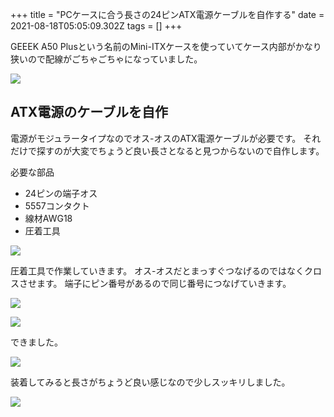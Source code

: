 +++
title = "PCケースに合う長さの24ピンATX電源ケーブルを自作する"
date = 2021-08-18T05:05:09.302Z
tags = []
+++

GEEEK A50 Plusという名前のMini-ITXケースを使っていてケース内部がかなり狭いので配線がごちゃごちゃになっていました。

![](3393f6043dc6b157ef4a6e20e99d3dba.jpg)

## ATX電源のケーブルを自作

電源がモジュラータイプなのでオス-オスのATX電源ケーブルが必要です。
それだけで探すのが大変でちょうど良い長さとなると見つからないので自作します。


必要な部品

- 24ピンの端子オス
- 5557コンタクト
- 線材AWG18
- 圧着工具

![](83d02699a087af53b47b11368840338d.jpg)

圧着工具で作業していきます。
オス-オスだとまっすぐつなげるのではなくクロスさせます。
端子にピン番号があるので同じ番号につなげていきます。

![](63ea56e40f95319b870e2c1c149c1abc.jpg)

![](cc328ac0fe90e3324ecd503a2048d15b.jpg)

できました。

![](8acfe4a621e1e7282704a71044947b86.jpg)

装着してみると長さがちょうど良い感じなので少しスッキリしました。

![](29d37a754c0a260f1126461fe9e501fe.jpg)
